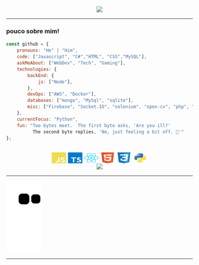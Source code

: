 <h1 align="center"></h1>

<div align="center">
<img src="https://a.imagem.app/A9yuV9.gif" alight-itens="center">
</div>

---


###  pouco sobre mim!

```javascript
const github = {
    pronouns: "He" | "Him",
    code: ["Javascript", "C#","HTML", "CSS","MySQL"],
    askMeAbout: ["WebDev", "Tech", "Gaming"],
    technologies: {
        backEnd: {
            js: ["Node"],
        },
        devOps: ["AWS", "Docker"],
        databases: ["mongo", "MySql", "sqlite"],
        misc: ["Firebase", "Socket.IO", "selenium", "open-cv", "php", "SuiteApp","discord.py"]
    },
    currentFocus: "Python",
    fun: "Two bytes meet.  The first byte asks, 'Are you ill?'
          The second byte replies, 'No, just feeling a bit off. 🤣'"
};
```
<div align="center" style="display: inline_block"><br>
  <img align="center" alt="Js" height="30" width="40" src="https://raw.githubusercontent.com/devicons/devicon/master/icons/javascript/javascript-plain.svg">
  <img align="center" alt="Ts" height="30" width="40" src="https://raw.githubusercontent.com/devicons/devicon/master/icons/typescript/typescript-plain.svg">
  <img align="center" alt="React" height="30" width="40" src="https://raw.githubusercontent.com/devicons/devicon/master/icons/react/react-original.svg">
  <img align="center" alt="HTML" height="30" width="40" src="https://raw.githubusercontent.com/devicons/devicon/master/icons/html5/html5-original.svg">
  <img align="center" alt="CSS" height="30" width="40" src="https://raw.githubusercontent.com/devicons/devicon/master/icons/css3/css3-original.svg">
  <img align="center" alt="Python" height="30" width="40" src="https://raw.githubusercontent.com/devicons/devicon/master/icons/python/python-original.svg">
</div>

<div align="center">
<img src="https://a.imagem.app/A9yQxV.png" width="300" alight-itens="center">
</div>

---

![Snake animation](https://github.com/rafaballerini/rafaballerini/blob/output/github-contribution-grid-snake.svg)

---
